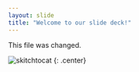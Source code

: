 ```yaml
---
layout: slide
title: "Welcome to our slide deck!"
---
```


This file was changed.

![skitchtocat](https://octodex.github.com/images/skitchtocat.png)
{: .center}
